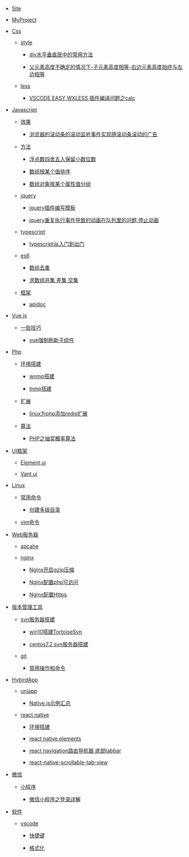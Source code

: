 - [Site](/md/Site#site)<!-- Site -->

- [MyProject](/md/MyProject#myproject)<!-- MyProject -->

<!-- Css -->
- [Css](/md/Css#css)
  
  - [style](/md/Css#style)
    
    - [div水平垂直居中的常用方法](/md/Css#div水平垂直居中的常用方法) 
    
    - [父元素高度不确定的情况下-子元素高度相等-右边元素高度始终与左边相等](/md/Css#父元素高度不确定的情况下-子元素高度相等-右边元素高度始终与左边相等)
  
  - [less](/md/Css#less)
    
    - [VSCODE EASY WXLESS 插件编译问题之calc](/md/Css#vscode-easy-wxless-插件编译问题之calc)

<!-- Javascript -->
- [Javascript](/md/Javascript#javascript)

  - [效果](/md/Javascript#效果)

    - [浏览器的滚动条的滚动监听事件实现随滚动条滚动的广告](/md/Javascript#浏览器的滚动条的滚动监听事件实现随滚动条滚动的广告)

  - [方法](/md/Javascript#方法)

    - [浮点数四舍五入保留小数位数](/md/Javascript#浮点数四舍五入保留小数位数)

    - [数组按某个值排序](/md/Javascript#数组按某个值排序)

    - [数组对象按某个属性值分组](/md/Javascript#数组对象按某个属性值分组)

  - [jquery](/md/Javascript#jquery)

    - [jquery插件编写模板](/md/Javascript#jquery插件编写模板)

    - [jquery重复执行事件导致的动画在队列里的问题,停止动画](/md/Javascript#jquery重复执行事件导致的动画在队列里的问题停止动画)

  - [typescript](/md/Javascript#typescript)

    - [typescript从入门到出门](/md/Javascript#typescript从入门到出门)

  - [es6](/md/Javascript#es6)

    - [数组去重](/md/Javascript#数组去重)

    - [求数组并集 差集 交集](/md/Javascript#求数组并集-差集-交集)

  - [框架](/md/Javascript#框架)

    - [apidoc](/md/Javascript#apidoc)

<!-- Vue -->
- [Vue.js](/md/Vue#vuejs)
  
  - [一些技巧](/md/Vue#一些技巧)
    
    - [vue强制刷新子组件](/md/Vue#vue强制刷新子组件)

<!-- Php -->
- [Php](/md/Php#php)

  - [环境搭建](/md/Php#环境搭建)

    - [wnmp搭建](/md/Php#wnmp搭建)

    - [lnmp搭建](/md/Php#lnmp搭建)

  - [扩展](/md/Php#扩展)

    - [linux为php添加redis扩展](/md/Php#linux为php添加redis扩展)
  
  - [算法](/md/Php#算法)

    - [PHP之抽奖概率算法](/md/Php#PHP之抽奖概率算法)

<!-- UI框架 -->
- [UI框架](/md/UI#ui框架)
  
  - [Element ui](/md/UI#element-ui)
  
  - [Vant ui](/md/UI#vant-ui)

<!-- Linux -->
- [Linux](/md/Linux#linux)
  
  - [常用命令](/md/Linux#常用命令)
    
    - [创建多级目录](/md/Linux#创建多级目录)
  
  - [vim命令](/md/Linux#vim命令)

<!-- web服务器 -->
- [Web服务器](/md/WebServer#web服务器)
  
  - [apcahe](/md/WebServer#apcahe)
  
  - [nginx](/md/WebServer#nginx)
    
    - [Nginx开启gzip压缩](/md/WebServer#nginx开启gzip压缩)

    - [Nginx配置php可访问](/md/WebServer#Nginx配置php可访问)

    - [Nginx配置Https](/md/WebServer#Nginx配置Https)

<!-- 版本管理工具 -->
- [版本管理工具](/md/TeamVersion#版本管理工具)
  
  - [svn服务器搭建](/md/TeamVersion#svn服务器搭建)
    
    - [win10搭建TortoiseSvn](/md/TeamVersion#win10搭建TortoiseSvn)
    
    - [centos7.2 svn服务器搭建](/md/TeamVersion#centos72-svn服务器搭建)
  
  - [git](/md/TeamVersion#git)
    
    - [常用操作和命令](/md/TeamVersion#常用操作和命令)

<!-- HibirdApp -->
- [HybirdApp](/md/HybirdApp#hybirdapp)
  
  - [uniapp](/md/HybirdApp#uniapp)
    
    - [Native.js示例汇总](/md/HybirdApp#nativejs示例汇总)
  
  - [react native](/md/HybirdApp#react-native)
    
    - [环境搭建](/md/HybirdApp#环境搭建)
    
    - [react native elements](/md/HybirdApp#react-native-elements)
    
    - [react navigation路由导航器 底部tabbar](/md/HybirdApp#react-navigation路由导航器-底部tabbar)
    
    - [react-native-scrollable-tab-view](/md/HybirdApp#react-native-scrollable-tab-view)

<!-- 微信 -->
- [微信](/md/Wechat#微信)
  
  - [小程序](/md/Wechat#小程序)
    
    - [微信小程序之登录详解](/md/Wechat#微信小程序之登录详解)

<!-- Software -->
- [软件](/md/Software#软件)
  
  - [vscode](/md/Software#vscode)
    
    - [快捷键](/md/Software#快捷键)
    
    - [格式化](/md/Software#格式化)